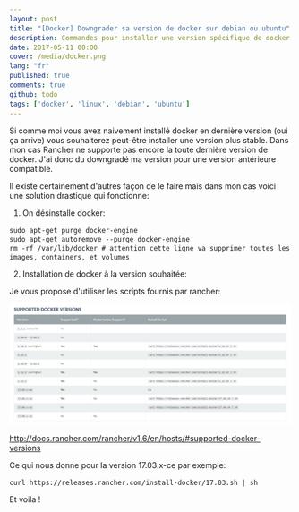 ```yaml
---
layout: post
title: "[Docker] Downgrader sa version de docker sur debian ou ubuntu"
description: Commandes pour installer une version spécifique de docker et désinstaller l'installation actuelle.
date: 2017-05-11 00:00
cover: /media/docker.png
lang: "fr"
published: true
comments: true
github: todo
tags: ['docker', 'linux', 'debian', 'ubuntu']
---
```


Si comme moi vous avez naivement installé docker en dernière version (oui ça arrive) vous souhaiterez peut-être 
installer une version plus stable. Dans mon cas Rancher ne supporte pas encore la toute dernière version de docker. 
J'ai donc du downgradé ma version pour une version antérieure compatible.

Il existe certainement d'autres façon de le faire mais dans mon cas voici une solution drastique qui fonctionne:

1) On désinstalle docker:
~~~
sudo apt-get purge docker-engine
sudo apt-get autoremove --purge docker-engine
rm -rf /var/lib/docker # attention cette ligne va supprimer toutes les images, containers, et volumes
~~~

2) Installation de docker à la version souhaitée:

Je vous propose d'utiliser les scripts fournis par rancher: 

![Aperçu des scripts fournis par rancher](../images/rancher-supported-docker-versions.png "Aperçu")

http://docs.rancher.com/rancher/v1.6/en/hosts/#supported-docker-versions

Ce qui nous donne pour la version 17.03.x-ce par exemple:

~~~
curl https://releases.rancher.com/install-docker/17.03.sh | sh
~~~

Et voila !